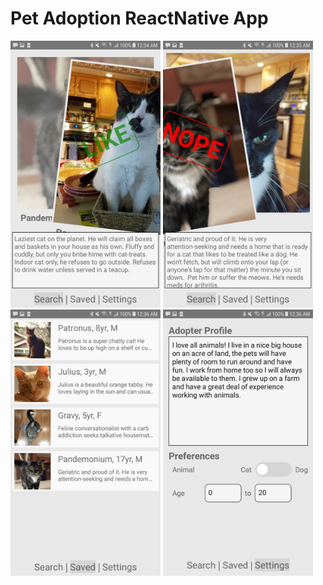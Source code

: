 # Pet Adoption ReactNative App

<img src="./images/screenshot1.jpg" width="240" /> <img src="./images/screenshot2.jpg" width="240" /> <img src="./images/screenshot3.jpg" width="240" /> <img src="./images/screenshot4.jpg" width="240" />
